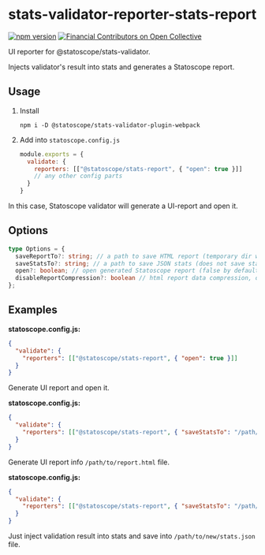 # stats-validator-reporter-stats-report

[![npm version](https://badge.fury.io/js/%40statoscope%2Fstats-validator-reporter-stats-report.svg)](https://badge.fury.io/js/%40statoscope%2Fstats-validator-reporter-stats-report)
[![Financial Contributors on Open Collective](https://opencollective.com/statoscope/all/badge.svg?label=financial+contributors)](https://opencollective.com/statoscope)

UI reporter for @statoscope/stats-validator.

Injects validator's result into stats and generates a Statoscope report.

## Usage

1. Install

   `npm i -D @statoscope/stats-validator-plugin-webpack`
2. Add into `statoscope.config.js`
    ```js
    module.exports = {
      validate: {
        reporters: [["@statoscope/stats-report", { "open": true }]]
        // any other config parts
      }
    }   
    ```

In this case, Statoscope validator will generate a UI-report and open it.

## Options

```ts
type Options = {
  saveReportTo?: string; // a path to save HTML report (temporary dir with random file name by default)
  saveStatsTo?: string; // a path to save JSON stats (does not save stats by default)
  open?: boolean; // open generated Statoscope report (false by default)
  disableReportCompression?: boolean // html report data compression, disable it will increase the size a lot (false by default)
};
```

## Examples

**statoscope.config.js:**

```json
{
  "validate": {
    "reporters": [["@statoscope/stats-report", { "open": true }]]
  }
}
```

Generate UI report and open it.

**statoscope.config.js:**

```json
{
  "validate": {
    "reporters": [["@statoscope/stats-report", { "saveStatsTo": "/path/to/report.html" }]]
  }
}
```

Generate UI report info `/path/to/report.html` file.

**statoscope.config.js:**

```json
{
  "validate": {
    "reporters": [["@statoscope/stats-report", { "saveStatsTo": "/path/to/new/stats.json" }]]
  }
}
```

Just inject validation result into stats and save into `/path/to/new/stats.json` file.
